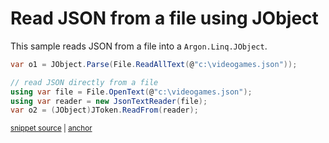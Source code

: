 # Read JSON from a file using JObject

This sample reads JSON from a file into a `Argon.Linq.JObject`.

<!-- snippet: ReadJson -->
<a id='snippet-readjson'></a>
```cs
var o1 = JObject.Parse(File.ReadAllText(@"c:\videogames.json"));

// read JSON directly from a file
using var file = File.OpenText(@"c:\videogames.json");
using var reader = new JsonTextReader(file);
var o2 = (JObject)JToken.ReadFrom(reader);
```
<sup><a href='/src/Tests/Documentation/Samples/Linq/ReadJson.cs#L35-L43' title='Snippet source file'>snippet source</a> | <a href='#snippet-readjson' title='Start of snippet'>anchor</a></sup>
<!-- endSnippet -->
